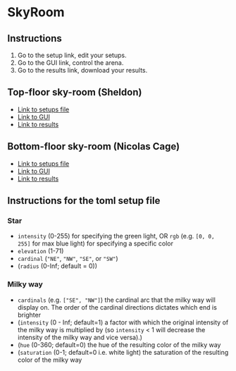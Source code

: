 # SkyRoom

## Instructions
1. Go to the setup link, edit your setups.
2. Go to the GUI link, control the arena.
3. Go to the results link, download your results.

## Top-floor sky-room (Sheldon)
- [Link to setups file](https://docs.google.com/spreadsheets/d/1-NWBK6dzDvXiULAtpFn5WIC888An21m0483jLv8CiS0/edit?usp=sharing)
- [Link to GUI](http://130.235.245.94:8082/)
- [Link to results](https://top-floor-skyroom2.s3.eu-north-1.amazonaws.com/list.html)

## Bottom-floor sky-room (Nicolas Cage)
- [Link to setups file](https://docs.google.com/spreadsheets/d/1PJPT2xJ6Ggx-byg4FRdIbIkDWuJxN28zpATHAGHpgLY/edit?usp=sharing)
- [Link to GUI](http://130.235.245.92:8082/)
- [Link to results](https://nicolas-cage-skyroom.s3.eu-north-1.amazonaws.com/list.html)

## Instructions for the toml setup file
### Star
- `intensity` (0-255) for specifying the green light, OR `rgb` (e.g. `[0, 0, 255]` for max blue light) for specifying a specific color
- `elevation` (1-71)
- `cardinal` (`"NE"`, `"NW"`, `"SE"`, or `"SW"`)
- (`radius` (0-Inf; default = 0))

### Milky way
- `cardinals` (e.g. `["SE", "NW"]`) the cardinal arc that the milky way will display on. The order of the cardinal directions dictates which end is brighter
- (`intensity` (0 - Inf; default=1) a factor with which the original intensity of the milky way is multiplied by (so `intensity` < 1 will decrease the intensity of the milky way and vice versa).)
- (`hue` (0-360; default=0) the hue of the resulting color of the milky way
- (`saturation` (0-1; default=0 i.e. white light) the saturation of the resulting color of the milky way
